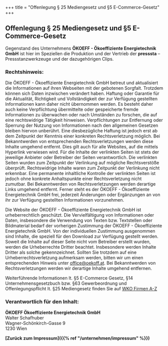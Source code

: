 +++
title = "Offenlegung § 25 Mediengesetz und §5 E-Commerce-Gesetz"
+++



## Offenlegung § 25 Mediengesetz und §5 E-Commerce-Gesetz


Gegenstand des Unternehmens **ÖKOEFF - Ökoeffiziente Energietechnik GmbH** ist hier im Speziellen die Produktion und der Vertrieb der **presssta** – Pressstanzwerkzeuge und der dazugehörigen Clips.

### Rechtshinweis:
Die ÖKOEFF - Ökoeffiziente Energietechnik GmbH betreut und aktualisiert die Informationen auf ihren Webseiten mit der gebotenen Sorgfalt. Trotzdem können sich Daten inzwischen verändert haben. Haftung oder Garantie für die Aktualität, Richtigkeit und Vollständigkeit der zur Verfügung gestellten Informationen kann daher nicht übernommen werden. Es besteht daher auch keine Verpflichtung übermittelte oder gespeicherte fremde Informationen zu überwachen oder nach Umständen zu forschen, die auf eine rechtswidrige Tätigkeit hinweisen. Verpflichtungen zur Entfernung oder Sperrung der Nutzung von Informationen nach den allgemeinen Gesetzen bleiben hiervon unberührt. Eine diesbezügliche Haftung ist jedoch erst ab dem Zeitpunkt der Kenntnis einer konkreten Rechtsverletzung möglich. Bei Bekanntwerden von entsprechenden Rechtsverletzungen werden diese Inhalte umgehend entfernt. Dies gilt auch für alle Websites, auf die mittels Hyperlink verwiesen wird. Für die Inhalte der verlinkten Seiten ist stets der jeweilige Anbieter oder Betreiber der Seiten verantwortlich. Die verlinkten Seiten wurden zum Zeitpunkt der Verlinkung auf mögliche Rechtsverstöße überprüft. Rechtswidrige Inhalte waren zum Zeitpunkt der Verlinkung nicht erkennbar. Eine permanente inhaltliche Kontrolle der verlinkten Seiten ist jedoch ohne konkrete Anhaltspunkte einer Rechtsverletzung nicht zumutbar. Bei Bekanntwerden von Rechtsverletzungen werden derartige Links umgehend entfernt. Ferner steht es der ÖKOEFF - Ökoeffiziente Energietechnik GmbH frei, jederzeit Änderungen oder Ergänzungen an von ihr zur Verfügung gestellten Informationen vorzunehmen.

Die Website der ÖKOEFF - Ökoeffiziente Energietechnik GmbH ist urheberrechtlich geschützt. Die Vervielfältigung von Informationen oder Daten, insbesondere die Verwendung von Texten bzw. Textstellen oder Bildmaterial bedarf der vorherigen Zustimmung der ÖKOEFF - Ökoeffiziente Energietechnik GmbH. Von der individuellen Zustimmung ausgenommen sind Inhalte, die speziell für den Download zur Verfügung gestellt werden. Soweit die Inhalte auf dieser Seite nicht vom Betreiber erstellt wurden, werden die Urheberrechte Dritter beachtet. Insbesondere werden Inhalte Dritter als solche gekennzeichnet. Sollten Sie trotzdem auf eine Urheberrechtsverletzung aufmerksam werden, bitten wir um einen entsprechenden Hinweis unter office@oekoff.at. Bei Bekanntwerden von Rechtsverletzungen werden wir derartige Inhalte umgehend entfernen.

Weiterführende Informationen lt. §5 E-Commerce Gesetz, §14 Unternehmensgesetzbuch bzw. §63 Gewerbeordnung und Offenlegungspflicht lt. §25 Mediengesetz finden Sie auf [WKO Firmen A-Z](https://firmen.wko.at/Web/DetailsKontakt.aspx?FirmaID=9a4b5d28-42b2-4d33-b48c-3c9e3d1a6f47&StandortID=0&Suchbegriff=ökoeff&Page=1) 

### Verantwortlich für den Inhalt:
**ÖKOEFF
Ökoeffiziente Energietechnik GmbH**  
Walter Schafhuber  
Wagner-Schönkirch-Gasse 9  
1230 Wien


__[Zurück zum Impressum]({{% ref "/unternehmen/impressum" %}})__
